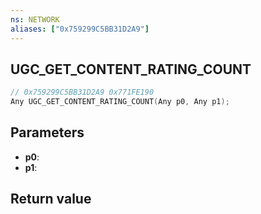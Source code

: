 ```yaml
---
ns: NETWORK
aliases: ["0x759299C5BB31D2A9"]
---
```

## UGC_GET_CONTENT_RATING_COUNT

```c
// 0x759299C5BB31D2A9 0x771FE190
Any UGC_GET_CONTENT_RATING_COUNT(Any p0, Any p1);
```

## Parameters
* **p0**: 
* **p1**: 

## Return value
